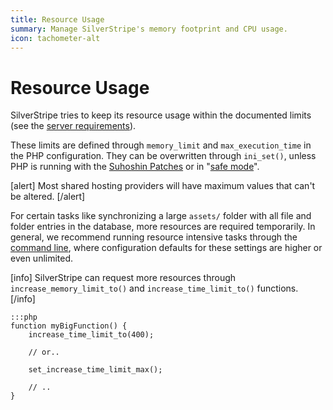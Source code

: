 ```yaml
---
title: Resource Usage
summary: Manage SilverStripe's memory footprint and CPU usage.
icon: tachometer-alt
---
```

# Resource Usage

SilverStripe tries to keep its resource usage within the documented limits 
(see the [server requirements](../../getting_started/server_requirements)).

These limits are defined through `memory_limit` and `max_execution_time` in the PHP configuration. They can be 
overwritten through `ini_set()`, unless PHP is running with the [Suhoshin Patches](http://www.hardened-php.net/)
or in "[safe mode](http://php.net/manual/en/features.safe-mode.php)".

[alert]
Most shared hosting providers will have maximum values that can't be altered.
[/alert]

For certain tasks like synchronizing a large `assets/` folder with all file and folder entries in the database, more 
resources are required temporarily. In general, we recommend running resource intensive tasks through the 
[command line](../cli), where configuration defaults for these settings are higher or even unlimited.

[info]
SilverStripe can request more resources through `increase_memory_limit_to()` and `increase_time_limit_to()` functions.
[/info]

	:::php
	function myBigFunction() {
		increase_time_limit_to(400);

		// or..
		
		set_increase_time_limit_max();

		// ..
	}